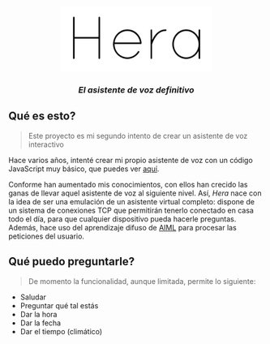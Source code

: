 <div style='text-align: center;' align='center'>
    <img style='max-width: 300px;' src='hera_logo.png'/>
</div>

<center><h3><i>El asistente de voz definitivo</i></h3></center>

## Qué es esto?

> Este proyecto es mi segundo intento de crear un asistente de voz interactivo

Hace varios años, intenté crear mi propio asistente de voz con un código JavaScript muy básico, que puedes ver <a href="https://github.com/danibt656/SpeechAssistant">aquí</a>.

Conforme han aumentado mis conocimientos, con ellos han crecido las ganas de llevar aquel asistente de voz al siguiente nivel. Así, *Hera* nace con la idea de ser una emulación de un asistente virtual completo: dispone de un sistema de conexiones TCP que permitirán tenerlo conectado en casa todo el día, para que cualquier dispositivo pueda hacerle preguntas. Además, hace uso del aprendizaje difuso de <a href="https://github.com/ArtificialIntelligenceToolkit/aiml">AIML</a> para procesar las peticiones del usuario.

## Qué puedo preguntarle?

> De momento la funcionalidad, aunque limitada, permite lo siguiente:

+ Saludar
+ Preguntar qué tal estás
+ Dar la hora
+ Dar la fecha
+ Dar el tiempo (climático)
